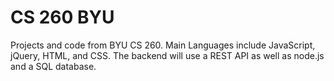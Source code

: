 # CS 260 BYU

Projects and code from BYU CS 260.
Main Languages include JavaScript, jQuery, HTML, and CSS.  The backend will
use a REST API as well as node.js and a SQL database.
